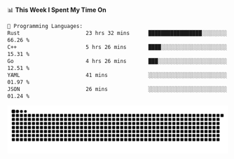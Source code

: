 <!--START_SECTION:waka-->
📊 **This Week I Spent My Time On** 

```text
💬 Programming Languages: 
Rust                     23 hrs 32 mins      █████████████████░░░░░░░░   66.26 % 
C++                      5 hrs 26 mins       ████░░░░░░░░░░░░░░░░░░░░░   15.31 % 
Go                       4 hrs 26 mins       ███░░░░░░░░░░░░░░░░░░░░░░   12.51 % 
YAML                     41 mins             ░░░░░░░░░░░░░░░░░░░░░░░░░   01.97 % 
JSON                     26 mins             ░░░░░░░░░░░░░░░░░░░░░░░░░   01.24 % 
```


<!--END_SECTION:waka-->

<picture>
  <source media="(prefers-color-scheme: dark)" srcset="https://raw.githubusercontent.com/fuwx295/fuwx295/output/github-contribution-grid-snake-dark.svg">
  <source media="(prefers-color-scheme: light)" srcset="https://raw.githubusercontent.com/fuwx295/fuwx295/output/github-contribution-grid-snake.svg">
  <img alt="github contribution grid snake animation" src="https://raw.githubusercontent.com/fuwx295/fuwx295/output/github-contribution-grid-snake.svg">
</picture>
